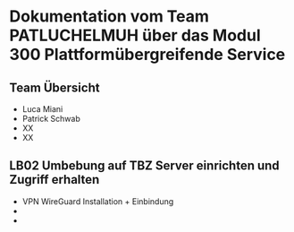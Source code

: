 # Dokumentation vom Team PATLUCHELMUH über das Modul 300 Plattformübergreifende Service 

## Team Übersicht
  * Luca Miani 
  * Patrick Schwab 
  * XX 
  * XX

## LB02 Umbebung auf TBZ Server einrichten und Zugriff erhalten 
  * VPN WireGuard Installation + Einbindung
  * 
  *
